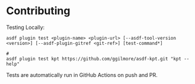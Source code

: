 # Contributing

Testing Locally:

```shell
asdf plugin test <plugin-name> <plugin-url> [--asdf-tool-version <version>] [--asdf-plugin-gitref <git-ref>] [test-command*]

#
asdf plugin test kpt https://github.com/ggilmore/asdf-kpt.git "kpt --help"
```

Tests are automatically run in GitHub Actions on push and PR.

